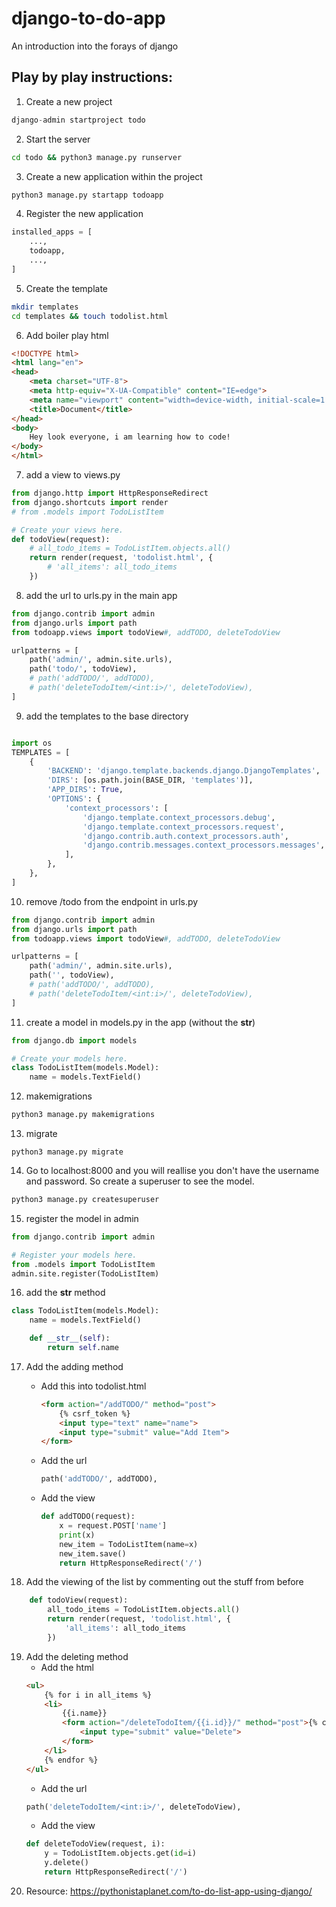 # django-to-do-app
An introduction into the forays of django

## Play by play instructions: 

1. Create a new project
```python
django-admin startproject todo
```
2. Start the server
```sh
cd todo && python3 manage.py runserver 

```
3. Create a new application within the project 
```python
python3 manage.py startapp todoapp
```
4. Register the new application
```python
installed_apps = [
    ...,
    todoapp,
    ...,
]
```
5. Create the template 
```sh 
mkdir templates
cd templates && touch todolist.html
```
6. Add boiler play html 
```html 
<!DOCTYPE html>
<html lang="en">
<head>
    <meta charset="UTF-8">
    <meta http-equiv="X-UA-Compatible" content="IE=edge">
    <meta name="viewport" content="width=device-width, initial-scale=1.0">
    <title>Document</title>
</head>
<body>
    Hey look everyone, i am learning how to code!
</body>
</html>
```
7. add a view to views.py
```python
from django.http import HttpResponseRedirect
from django.shortcuts import render
# from .models import TodoListItem

# Create your views here.
def todoView(request):
    # all_todo_items = TodoListItem.objects.all()
    return render(request, 'todolist.html', {
        # 'all_items': all_todo_items
    })
```
8. add the url to urls.py in the main app
```python
from django.contrib import admin
from django.urls import path
from todoapp.views import todoView#, addTODO, deleteTodoView

urlpatterns = [
    path('admin/', admin.site.urls),
    path('todo/', todoView),
    # path('addTODO/', addTODO),
    # path('deleteTodoItem/<int:i>/', deleteTodoView),
]
```
9. add the templates to the base directory
```python

import os
TEMPLATES = [
    {
        'BACKEND': 'django.template.backends.django.DjangoTemplates',
        'DIRS': [os.path.join(BASE_DIR, 'templates')], 
        'APP_DIRS': True,
        'OPTIONS': {
            'context_processors': [
                'django.template.context_processors.debug',
                'django.template.context_processors.request',
                'django.contrib.auth.context_processors.auth',
                'django.contrib.messages.context_processors.messages',
            ],
        },
    },
]
```

10. remove /todo from the endpoint in urls.py
```python
from django.contrib import admin
from django.urls import path
from todoapp.views import todoView#, addTODO, deleteTodoView

urlpatterns = [
    path('admin/', admin.site.urls),
    path('', todoView),
    # path('addTODO/', addTODO),
    # path('deleteTodoItem/<int:i>/', deleteTodoView),
]

```
11. create a model in models.py in the app (without the __str__)
```python
from django.db import models

# Create your models here.
class TodoListItem(models.Model):
    name = models.TextField()
```
12. makemigrations
```sh
python3 manage.py makemigrations
```
13. migrate
```python3
python3 manage.py migrate
```
14. Go to localhost:8000 and you will reallise you don't have the username and password. So create a superuser to see the model. 
```sh
python3 manage.py createsuperuser
```
15. register the model in admin
```python
from django.contrib import admin

# Register your models here.
from .models import TodoListItem
admin.site.register(TodoListItem)
```

16. add the __str__ method
```python
class TodoListItem(models.Model):
    name = models.TextField()

    def __str__(self):
        return self.name
```

17. Add the adding method
    - Add this into todolist.html
        ```html
        <form action="/addTODO/" method="post">
            {% csrf_token %}
            <input type="text" name="name">
            <input type="submit" value="Add Item">
        </form>
        ```
    - Add the url 
        ```python
        path('addTODO/', addTODO),
        ```
    - Add the view
        ```python
        def addTODO(request):
            x = request.POST['name']
            print(x)
            new_item = TodoListItem(name=x)
            new_item.save()
            return HttpResponseRedirect('/')
        ```

18. Add the viewing of the list by commenting out the stuff from before
```python
    def todoView(request):
        all_todo_items = TodoListItem.objects.all()
        return render(request, 'todolist.html', {
            'all_items': all_todo_items
        })
```
19. Add the deleting method
    - Add the html 
    ```html
    <ul>
        {% for i in all_items %}
        <li>
            {{i.name}}
            <form action="/deleteTodoItem/{{i.id}}/" method="post">{% csrf_token %}
                <input type="submit" value="Delete">
            </form>
        </li>
        {% endfor %}
    </ul>
    ```
    - Add the url 
    ```python
    path('deleteTodoItem/<int:i>/', deleteTodoView),
    ```
    - Add the view 
    ```python
    def deleteTodoView(request, i):
        y = TodoListItem.objects.get(id=i)
        y.delete()
        return HttpResponseRedirect('/')
    ```
20. Resource: https://pythonistaplanet.com/to-do-list-app-using-django/